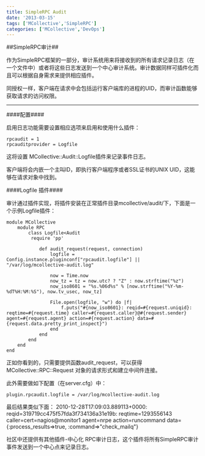 ```yaml
---
title: SimpleRPC Audit
date: '2013-03-15'
tags: ['MCollective','SimpleRPC']
categories: ['MCollective','DevOps']
---
```

##SimpleRPC审计##

作为SimpleRPC框架的一部分，审计系统用来将接收到的所有请求记录日志（在一个文件中）或者将这些日志发送到一个中心审计系统。审计数据同样可插件化而且可以根据自身需求来提供相应插件。

同授权一样，客户端在请求中会包括运行客户端库的进程的UID，而审计函数能够获取请求的访问权限。

***

####配置####

启用日志功能需要设置相应选项来启用和使用什么插件：

    rpcaudit = 1
    rpcauditprovider = Logfile

这将设置 MCollective::Audit::Logfile插件来记录事件日志。

客户端将会内嵌一个主叫ID，即执行客户端程序或者SSL证书的UNIX UID，这能够在请求对象中找到。

####Logfile 插件####

审计通过插件实现，将插件安装在正常插件目录mcollective/audit/下，下面是一个示例Logfile插件：

    module MCollective
        module RPC
            class Logfile<Audit
             require 'pp'

                def audit_request(request, connection)
                    logfile = Config.instance.pluginconf["rpcaudit.logfile"] || "/var/log/mcollective-audit.log"

                    now = Time.now
                    now_tz = tz = now.utc? ? "Z" : now.strftime("%z")
                    now_iso8601 = "%s.%06d%s" % [now.strftime("%Y-%m-%dT%H:%M:%S"), now.tv_usec, now_tz]

                    File.open(logfile, "w") do |f|
                        f.puts("#{now_iso8601}: reqid=#{request.uniqid}: reqtime=#{request.time} caller=#{request.caller}@#{request.sender} agent=#{request.agent} action=#{request.action} data=#{request.data.pretty_print_inspect}")
                    end
                end
            end
        end
    end

正如你看到的，只需要提供函数audit_request，可以获得MCollective::RPC::Request 对象的请求形式和建立中间件连接。

此外需要做如下配置（在server.cfg）中：

    plugin.rpcaudit.logfile = /var/log/mcollective-audit.log

最后结果类似下面：
    2010-12-28T17:09:03.889113+0000: reqid=319719cc475f57fda3f734136a31e19b: reqtime=1293556143 caller=cert=nagios@monitor1 agent=nrpe action=runcommand data={:process_results=>true, :command=>"check_mailq"}

社区中还提供有其他插件-中心化 RPC审计日志，这个插件将所有SimpleRPC审计事件发送到一个中心点来记录日志。

